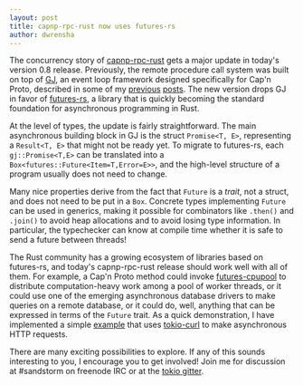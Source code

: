 ```yaml
---
layout: post
title: capnp-rpc-rust now uses futures-rs
author: dwrensha
---
```


The concurrency story of
[capnp-rpc-rust](https://crates.io/crates/capnp-rpc)
gets a major update in today's version 0.8 release.
Previously, the remote procedure call system was built
on top of [GJ](https://github.com/dwrensha/gj),
an event loop framework designed specifically for Cap'n Proto,
described in some of my [previous]({{site.baseurl}}/2015/05/25/asynchronous-io-with-promises.html)
[posts]({{site.baseurl}}/2016/01/11/async-rpc.html).
The new version drops GJ in favor of
[futures-rs](https://github.com/alexcrichton/futures-rs),
a library that is quickly becoming the standard
foundation for asynchronous programming in Rust.

At the level of types, the update is fairly
straightforward.
The main asynchronous building block in GJ is the struct
`Promise<T, E>`, representing a `Result<T, E>` that might not
be ready yet. To migrate to futures-rs, each `gj::Promise<T,E>` can be translated into
a `Box<futures::Future<Item=T,Error=E>>`,
and the high-level structure of a program usually does not need to change.

Many nice properties derive from the fact that `Future` is a *trait*, not a struct,
and does not need to be put in a `Box`.
Concrete types implementing `Future` can be used in generics,
making it possible for combinators like `.then()` and `.join()`
to avoid heap allocations
and to avoid losing type information.
In particular, the typechecker can know at compile time
whether it is safe to send a future between threads!

The Rust community has a growing ecosystem of libraries based on
futures-rs, and today's capnp-rpc-rust release
should work well with all of them.
For example, a Cap'n Proto method could invoke
[futures-cpupool](https://crates.io/crates/futures-cpupool)
to distribute computation-heavy work among a pool of worker threads,
or it could use one of the emerging asynchronous database drivers
to make queries on a remote database, or it could do,
well, anything that can be expressed in terms of the `Future` trait.
As a quick demonstration, I have implemented a
simple [example](https://github.com/dwrensha/capnp-rpc-rust/tree/master/examples/http-requests)
that uses [tokio-curl](https://github.com/tokio-rs/tokio-curl)
to make asynchronous HTTP requests.

There are many exciting possibilities to explore.
If any of this sounds interesting to you, I encourage you to get involved!
Join me for discussion at \#sandstorm on freenode IRC or at the
[tokio gitter](https://gitter.im/tokio-rs/tokio).



